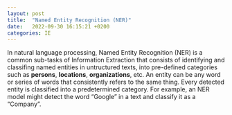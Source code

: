 ```yaml
---
layout: post
title:  "Named Entity Recognition (NER)"
date:   2022-09-30 16:15:21 +0200
categories: IE
---
```


In natural language processing, Named Entity Recognition (NER) is a common sub-tasks of Information Extraction that consists of identifying and classifing named entities in untructured texts, into pre-defined categories such as **persons**, **locations**, **organizations**, etc. An entity can be any word or series of words that consistently refers to the same thing. Every detected entity is classified into a predetermined category. For example, an NER model might detect the word “Google” in a text and classify it as a “Company”.

<!--We need sentences labeled with entities of interest where the labeling of each sentence is done either manually or by some automated method (often using heuristics to create a noisy/weakly labeled data set). These labeled sentences are then used to train a model to recognize those entities as a supervised learning task.-->
